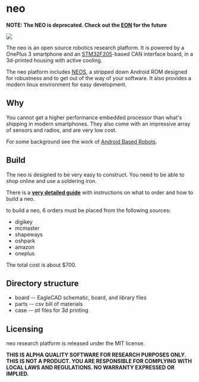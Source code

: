 neo
=====

<b>NOTE: The NEO is deprecated. Check out the <a href="https://shop.comma.ai/products/eon-dashcam-devkit">EON</a> for the future</b>

<img src="https://github.com/commaai/neo/blob/master/neo.png">

The neo is an open source robotics research platform. It is powered by a OnePlus 3 smartphone and an [STM32F205](http://www.st.com/en/microcontrollers/stm32f2x5.html?querycriteria=productId=LN1433)-based CAN interface board, in a 3d-printed housing with active cooling.

The neo platform includes [NEOS](https://github.com/commaai/neo/releases/tag/swag), a stripped down Android ROM designed for robustness and to get out of the way of your software. It also provides a modern linux environment for easy development.

Why
------

You cannot get a higher performance embedded processor than what's shipping in modern smartphones. They also come with an impressive array of sensors and radios, and are very low cost.

For some background see the work of [Android Based Robots](http://www.socsci.uci.edu/~jkrichma/ABR/abr_background.html).

Build
------

The neo is designed to be very easy to construct. You need to be able to shop online and use a soldering iron.

There is a **[very detailed guide](https://github.com/commaai/neo/raw/master/guide.pdf)** with instructions on what to order and how to build a neo.

to build a neo, 6 orders must be placed from the following sources:
- digikey
- mcmaster
- shapeways
- oshpark
- amazon
- oneplus

The total cost is about $700.


Directory structure
------

- board -- EagleCAD schematic, board, and library files
- parts -- csv bill of materials
- case -- stl files for 3d printing


Licensing
------

neo research platform is released under the MIT license.

**THIS IS ALPHA QUALITY SOFTWARE FOR RESEARCH PURPOSES ONLY. THIS IS NOT A PRODUCT.
YOU ARE RESPONSIBLE FOR COMPLYING WITH LOCAL LAWS AND REGULATIONS.
NO WARRANTY EXPRESSED OR IMPLIED.**
